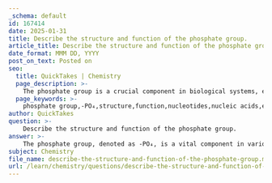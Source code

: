 ```yaml
---
_schema: default
id: 167414
date: 2025-01-31
title: Describe the structure and function of the phosphate group.
article_title: Describe the structure and function of the phosphate group.
date_format: MMM DD, YYYY
post_on_text: Posted on
seo:
  title: QuickTakes | Chemistry
  page_description: >-
    The phosphate group is a crucial component in biological systems, essential for nucleotide structure, energy transfer in ATP, and cellular signaling, with unique properties that influence pH and chemical reactions.
  page_keywords: >-
    phosphate group,-PO₄,structure,function,nucleotides,nucleic acids,energy transfer,ATP,phosphodiester bonds,sugar-phosphate backbone,acidic properties,cell signaling,phosphorylation
author: QuickTakes
question: >-
    Describe the structure and function of the phosphate group.
answer: >-
    The phosphate group, denoted as -PO₄, is a vital component in various biological systems, particularly in the structure of nucleotides and the function of nucleic acids, as well as in energy transfer processes. Here’s a detailed overview of its structure and function:\n\n### Structure of the Phosphate Group\nThe phosphate group consists of a phosphorus atom bonded to four oxygen atoms. One of these oxygen atoms is typically double-bonded to the phosphorus, while the other three are single-bonded. This configuration gives the phosphate group its polar and negatively charged nature, making it highly soluble in water.\n\n### Role in Nucleotides and Nucleic Acids\n1. **Nucleotide Structure**: \n   - Nucleotides, the building blocks of nucleic acids (DNA and RNA), are composed of three components: a five-carbon sugar (ribose in RNA and deoxyribose in DNA), a nitrogenous base, and a phosphate group. The phosphate group is attached to the 5' carbon of the sugar molecule.\n\n2. **Phosphodiester Bonds**: \n   - The phosphate groups link nucleotides together through phosphodiester bonds, which form the backbone of nucleic acid strands. This bond occurs between the phosphate group of one nucleotide and the hydroxyl group on the 3' carbon of the next nucleotide, resulting in a sugar-phosphate backbone with directionality (5' to 3').\n\n### Function in Biological Systems\n1. **Energy Transfer**: \n   - Phosphate groups are integral to adenosine triphosphate (ATP), the primary energy carrier in cells. ATP contains three phosphate groups linked by high-energy bonds. When ATP is hydrolyzed (loses a phosphate group), energy is released, which is utilized for various cellular processes, including muscle contraction, active transport, and biosynthesis.\n\n2. **Acidic Properties**: \n   - The phosphate group is acidic and can donate protons (H⁺ ions) in solution, influencing the pH of the surrounding environment. This property is crucial for maintaining optimal conditions for enzymatic reactions and regulating cellular processes. The pKa values for phosphate groups are generally around 1.5 to 2.0 for the first proton and around 6.7 for the second, indicating their ability to significantly affect the acidity of biological molecules.\n\n3. **Cell Signaling**: \n   - Phosphate groups are also involved in cellular signaling pathways. The process of phosphorylation, which involves the addition of a phosphate group to a molecule (often a protein), can alter the activity, function, or location of that molecule, thereby playing a crucial role in regulating various cellular processes.\n\n### Summary\nIn summary, the phosphate group is essential for the structure of nucleotides and nucleic acids, plays a critical role in energy transfer through ATP, and contributes to cellular signaling and pH regulation. Its unique structure and properties make it a fundamental component in many biological processes.
subject: Chemistry
file_name: describe-the-structure-and-function-of-the-phosphate-group.md
url: /learn/chemistry/questions/describe-the-structure-and-function-of-the-phosphate-group
---
```


&nbsp;